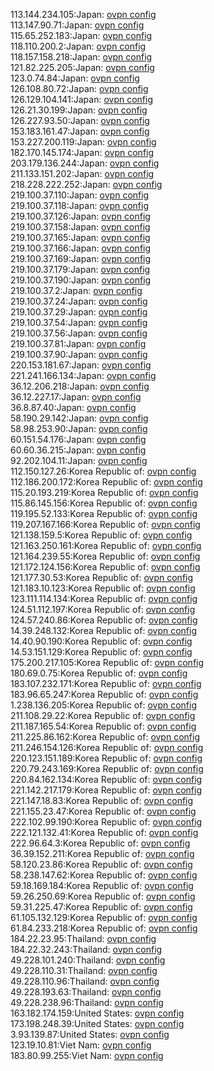 113.144.234.105:Japan: [ovpn config](vpn/113_144_234_105.ovpn)  
113.147.90.71:Japan: [ovpn config](vpn/113_147_90_71.ovpn)  
115.65.252.183:Japan: [ovpn config](vpn/115_65_252_183.ovpn)  
118.110.200.2:Japan: [ovpn config](vpn/118_110_200_2.ovpn)  
118.157.158.218:Japan: [ovpn config](vpn/118_157_158_218.ovpn)  
121.82.225.205:Japan: [ovpn config](vpn/121_82_225_205.ovpn)  
123.0.74.84:Japan: [ovpn config](vpn/123_0_74_84.ovpn)  
126.108.80.72:Japan: [ovpn config](vpn/126_108_80_72.ovpn)  
126.129.104.141:Japan: [ovpn config](vpn/126_129_104_141.ovpn)  
126.21.30.199:Japan: [ovpn config](vpn/126_21_30_199.ovpn)  
126.227.93.50:Japan: [ovpn config](vpn/126_227_93_50.ovpn)  
153.183.161.47:Japan: [ovpn config](vpn/153_183_161_47.ovpn)  
153.227.200.119:Japan: [ovpn config](vpn/153_227_200_119.ovpn)  
182.170.145.174:Japan: [ovpn config](vpn/182_170_145_174.ovpn)  
203.179.136.244:Japan: [ovpn config](vpn/203_179_136_244.ovpn)  
211.133.151.202:Japan: [ovpn config](vpn/211_133_151_202.ovpn)  
218.228.222.252:Japan: [ovpn config](vpn/218_228_222_252.ovpn)  
219.100.37.110:Japan: [ovpn config](vpn/219_100_37_110.ovpn)  
219.100.37.118:Japan: [ovpn config](vpn/219_100_37_118.ovpn)  
219.100.37.126:Japan: [ovpn config](vpn/219_100_37_126.ovpn)  
219.100.37.158:Japan: [ovpn config](vpn/219_100_37_158.ovpn)  
219.100.37.165:Japan: [ovpn config](vpn/219_100_37_165.ovpn)  
219.100.37.166:Japan: [ovpn config](vpn/219_100_37_166.ovpn)  
219.100.37.169:Japan: [ovpn config](vpn/219_100_37_169.ovpn)  
219.100.37.179:Japan: [ovpn config](vpn/219_100_37_179.ovpn)  
219.100.37.190:Japan: [ovpn config](vpn/219_100_37_190.ovpn)  
219.100.37.2:Japan: [ovpn config](vpn/219_100_37_2.ovpn)  
219.100.37.24:Japan: [ovpn config](vpn/219_100_37_24.ovpn)  
219.100.37.29:Japan: [ovpn config](vpn/219_100_37_29.ovpn)  
219.100.37.54:Japan: [ovpn config](vpn/219_100_37_54.ovpn)  
219.100.37.56:Japan: [ovpn config](vpn/219_100_37_56.ovpn)  
219.100.37.81:Japan: [ovpn config](vpn/219_100_37_81.ovpn)  
219.100.37.90:Japan: [ovpn config](vpn/219_100_37_90.ovpn)  
220.153.181.67:Japan: [ovpn config](vpn/220_153_181_67.ovpn)  
221.241.166.134:Japan: [ovpn config](vpn/221_241_166_134.ovpn)  
36.12.206.218:Japan: [ovpn config](vpn/36_12_206_218.ovpn)  
36.12.227.17:Japan: [ovpn config](vpn/36_12_227_17.ovpn)  
36.8.87.40:Japan: [ovpn config](vpn/36_8_87_40.ovpn)  
58.190.29.142:Japan: [ovpn config](vpn/58_190_29_142.ovpn)  
58.98.253.90:Japan: [ovpn config](vpn/58_98_253_90.ovpn)  
60.151.54.176:Japan: [ovpn config](vpn/60_151_54_176.ovpn)  
60.60.36.215:Japan: [ovpn config](vpn/60_60_36_215.ovpn)  
92.202.104.11:Japan: [ovpn config](vpn/92_202_104_11.ovpn)  
112.150.127.26:Korea Republic of: [ovpn config](vpn/112_150_127_26.ovpn)  
112.186.200.172:Korea Republic of: [ovpn config](vpn/112_186_200_172.ovpn)  
115.20.193.219:Korea Republic of: [ovpn config](vpn/115_20_193_219.ovpn)  
115.86.145.156:Korea Republic of: [ovpn config](vpn/115_86_145_156.ovpn)  
119.195.52.133:Korea Republic of: [ovpn config](vpn/119_195_52_133.ovpn)  
119.207.167.166:Korea Republic of: [ovpn config](vpn/119_207_167_166.ovpn)  
121.138.159.5:Korea Republic of: [ovpn config](vpn/121_138_159_5.ovpn)  
121.163.250.161:Korea Republic of: [ovpn config](vpn/121_163_250_161.ovpn)  
121.164.239.55:Korea Republic of: [ovpn config](vpn/121_164_239_55.ovpn)  
121.172.124.156:Korea Republic of: [ovpn config](vpn/121_172_124_156.ovpn)  
121.177.30.53:Korea Republic of: [ovpn config](vpn/121_177_30_53.ovpn)  
121.183.10.123:Korea Republic of: [ovpn config](vpn/121_183_10_123.ovpn)  
123.111.114.134:Korea Republic of: [ovpn config](vpn/123_111_114_134.ovpn)  
124.51.112.197:Korea Republic of: [ovpn config](vpn/124_51_112_197.ovpn)  
124.57.240.86:Korea Republic of: [ovpn config](vpn/124_57_240_86.ovpn)  
14.39.248.132:Korea Republic of: [ovpn config](vpn/14_39_248_132.ovpn)  
14.40.90.190:Korea Republic of: [ovpn config](vpn/14_40_90_190.ovpn)  
14.53.151.129:Korea Republic of: [ovpn config](vpn/14_53_151_129.ovpn)  
175.200.217.105:Korea Republic of: [ovpn config](vpn/175_200_217_105.ovpn)  
180.69.0.75:Korea Republic of: [ovpn config](vpn/180_69_0_75.ovpn)  
183.107.232.171:Korea Republic of: [ovpn config](vpn/183_107_232_171.ovpn)  
183.96.65.247:Korea Republic of: [ovpn config](vpn/183_96_65_247.ovpn)  
1.238.136.205:Korea Republic of: [ovpn config](vpn/1_238_136_205.ovpn)  
211.108.29.22:Korea Republic of: [ovpn config](vpn/211_108_29_22.ovpn)  
211.187.165.54:Korea Republic of: [ovpn config](vpn/211_187_165_54.ovpn)  
211.225.86.162:Korea Republic of: [ovpn config](vpn/211_225_86_162.ovpn)  
211.246.154.126:Korea Republic of: [ovpn config](vpn/211_246_154_126.ovpn)  
220.123.151.189:Korea Republic of: [ovpn config](vpn/220_123_151_189.ovpn)  
220.79.243.169:Korea Republic of: [ovpn config](vpn/220_79_243_169.ovpn)  
220.84.162.134:Korea Republic of: [ovpn config](vpn/220_84_162_134.ovpn)  
221.142.217.179:Korea Republic of: [ovpn config](vpn/221_142_217_179.ovpn)  
221.147.18.83:Korea Republic of: [ovpn config](vpn/221_147_18_83.ovpn)  
221.155.23.47:Korea Republic of: [ovpn config](vpn/221_155_23_47.ovpn)  
222.102.99.190:Korea Republic of: [ovpn config](vpn/222_102_99_190.ovpn)  
222.121.132.41:Korea Republic of: [ovpn config](vpn/222_121_132_41.ovpn)  
222.96.64.3:Korea Republic of: [ovpn config](vpn/222_96_64_3.ovpn)  
36.39.152.211:Korea Republic of: [ovpn config](vpn/36_39_152_211.ovpn)  
58.120.23.86:Korea Republic of: [ovpn config](vpn/58_120_23_86.ovpn)  
58.238.147.62:Korea Republic of: [ovpn config](vpn/58_238_147_62.ovpn)  
59.18.169.184:Korea Republic of: [ovpn config](vpn/59_18_169_184.ovpn)  
59.26.250.69:Korea Republic of: [ovpn config](vpn/59_26_250_69.ovpn)  
59.31.225.47:Korea Republic of: [ovpn config](vpn/59_31_225_47.ovpn)  
61.105.132.129:Korea Republic of: [ovpn config](vpn/61_105_132_129.ovpn)  
61.84.233.218:Korea Republic of: [ovpn config](vpn/61_84_233_218.ovpn)  
184.22.23.95:Thailand: [ovpn config](vpn/184_22_23_95.ovpn)  
184.22.32.243:Thailand: [ovpn config](vpn/184_22_32_243.ovpn)  
49.228.101.240:Thailand: [ovpn config](vpn/49_228_101_240.ovpn)  
49.228.110.31:Thailand: [ovpn config](vpn/49_228_110_31.ovpn)  
49.228.110.96:Thailand: [ovpn config](vpn/49_228_110_96.ovpn)  
49.228.193.63:Thailand: [ovpn config](vpn/49_228_193_63.ovpn)  
49.228.238.96:Thailand: [ovpn config](vpn/49_228_238_96.ovpn)  
163.182.174.159:United States: [ovpn config](vpn/163_182_174_159.ovpn)  
173.198.248.39:United States: [ovpn config](vpn/173_198_248_39.ovpn)  
3.93.139.87:United States: [ovpn config](vpn/3_93_139_87.ovpn)  
123.19.10.81:Viet Nam: [ovpn config](vpn/123_19_10_81.ovpn)  
183.80.99.255:Viet Nam: [ovpn config](vpn/183_80_99_255.ovpn)  

